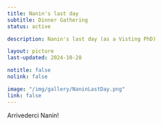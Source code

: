 ```yaml
---
title: Nanin's last day
subtitle: Dinner Gathering
status: active

description: Nanin's last day (as a Visting PhD)

layout: picture
last-updated: 2024-10-28

notitle: false
nolink: false 

image: "/img/gallery/NaninLastDay.png"
link: false
---
```


Arrivederci Nanin!
